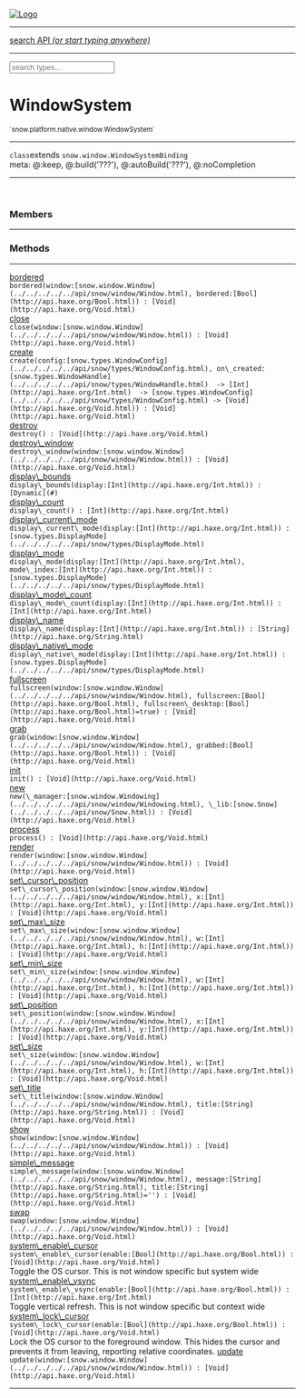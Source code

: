 
[![Logo](../../../../../images/logo.png)](../../../../../api/index.html)

<hr/>
<a href="#" id="search_bar" onclick="return;"><div> search API <em>(or start typing anywhere)</em> </div></a>
<hr/>

<script src="../../../../../js/omnibar.js"> </script>
<link rel="stylesheet" type="text/css" href="../../../../../css/omnibar.css" media="all">

<div id="omnibar"> <a href="#" onclick="return" id="omnibar_close"></a> <input id="omnibar_text" type="text" placeholder="search types..."></input></div>
<script  id="typelist" data-relpath="../../../../../" data-types="snow.App,snow.AppFixedTimestep,snow.Core,snow.CoreBinding,snow.Log,snow.Snow,snow.assets.Asset,snow.assets.AssetAudio,snow.assets.AssetBytes,snow.assets.AssetImage,snow.assets.AssetSystem,snow.assets.AssetSystemBinding,snow.assets.AssetText,snow.assets.Assets,snow.audio.Audio,snow.audio.AudioSystem,snow.audio.AudioSystemBinding,snow.audio.Sound,snow.audio.SoundBinding,snow.audio.SoundStream,snow.audio._Audio.AudioHandleMap,snow.audio.openal.AL,snow.audio.openal.ALC,snow.audio.openal.Context,snow.audio.openal.Device,snow.input.Input,snow.input.InputSystem,snow.input.InputSystemBinding,snow.input.Keycodes,snow.input.MapIntBool,snow.input.MapIntFloat,snow.input.Scancodes,snow.io.IO,snow.io.IOSystem,snow.io.IOSystemBinding,snow.platform.native.Core,snow.platform.native.StaticSnow,snow.platform.native.assets.AssetSystem,snow.platform.native.audio.AudioSystem,snow.platform.native.audio.Sound,snow.platform.native.audio.SoundStream,snow.platform.native.audio.openal.AL,snow.platform.native.audio.openal.ALC,snow.platform.native.audio.openal.AudioSystem,snow.platform.native.audio.openal.Context,snow.platform.native.audio.openal.Device,snow.platform.native.audio.openal.OpenALHelper,snow.platform.native.audio.openal.Sound,snow.platform.native.audio.openal.SoundStream,snow.platform.native.audio.openal._AL.Context_Impl_,snow.platform.native.audio.openal._AL.Device_Impl_,snow.platform.native.input.InputSystem,snow.platform.native.input.sdl.ControllerEventType,snow.platform.native.input.sdl.InputSystem,snow.platform.native.input.sdl.KeyEventType,snow.platform.native.input.sdl.ModValue,snow.platform.native.input.sdl.MouseEventType,snow.platform.native.input.sdl.TouchEventType,snow.platform.native.io.IOFile,snow.platform.native.io.IOFileHandle,snow.platform.native.io.IOSystem,snow.platform.native.io._IOFile.IOFileHandle_Impl_,snow.platform.native.render.opengl.GL,snow.platform.native.render.opengl.GLActiveInfo,snow.platform.native.render.opengl.GLBuffer,snow.platform.native.render.opengl.GLContextAttributes,snow.platform.native.render.opengl.GLFBO,snow.platform.native.render.opengl.GLFramebuffer,snow.platform.native.render.opengl.GLObject,snow.platform.native.render.opengl.GLProgram,snow.platform.native.render.opengl.GLRBO,snow.platform.native.render.opengl.GLRenderbuffer,snow.platform.native.render.opengl.GLShader,snow.platform.native.render.opengl.GLShaderPrecisionFormat,snow.platform.native.render.opengl.GLTexture,snow.platform.native.render.opengl.GLUniformLocation,snow.platform.native.render.opengl._GL.GLFramebuffer_Impl_,snow.platform.native.render.opengl._GL.GLRenderbuffer_Impl_,snow.platform.native.utils.ArrayBuffer,snow.platform.native.utils.ArrayBufferView,snow.platform.native.utils.ByteArray,snow.platform.native.utils.Compression,snow.platform.native.utils.Float32Array,snow.platform.native.utils.Int16Array,snow.platform.native.utils.Int32Array,snow.platform.native.utils.Int8Array,snow.platform.native.utils.UInt16Array,snow.platform.native.utils.UInt32Array,snow.platform.native.utils.UInt8Array,snow.platform.native.utils.UInt8ClampedArray,snow.platform.native.window.WindowSystem,snow.platform.native.window.sdl.WindowSystem,snow.platform.web.assets.psd.PSD,snow.platform.web.audio.AudioSystem,snow.platform.web.audio.Sound,snow.platform.web.audio.SoundStream,snow.platform.web.audio.howlerjs.AudioParams,snow.platform.web.audio.howlerjs.AudioSystem,snow.platform.web.audio.howlerjs.Howl,snow.platform.web.audio.howlerjs.Howler,snow.platform.web.audio.howlerjs.SoundStream,snow.platform.web.audio.howlerjs.SpriteParams,snow.render.opengl.GL,snow.render.opengl.GLActiveInfo,snow.render.opengl.GLBuffer,snow.render.opengl.GLContextAttributes,snow.render.opengl.GLFramebuffer,snow.render.opengl.GLProgram,snow.render.opengl.GLRenderbuffer,snow.render.opengl.GLShader,snow.render.opengl.GLTexture,snow.render.opengl.GLUniformLocation,snow.types.AppConfig,snow.types.AppConfigNative,snow.types.AppConfigWeb,snow.types.AssetAudioOptions,snow.types.AssetBytesOptions,snow.types.AssetImageOptions,snow.types.AssetInfo,snow.types.AssetTextOptions,snow.types.AssetType,snow.types.AudioDataBlob,snow.types.AudioDataInfo,snow.types.AudioFormatType,snow.types.AudioHandle,snow.types.AudioInfo,snow.types.DisplayMode,snow.types.FileEvent,snow.types.FileEventType,snow.types.FileFilter,snow.types.GamepadDeviceEventType,snow.types.ImageInfo,snow.types.InputEvent,snow.types.InputEventType,snow.types.Key,snow.types.ModState,snow.types.Scan,snow.types.SnowConfig,snow.types.SystemEvent,snow.types.SystemEventType,snow.types.TextEventType,snow.types.WindowConfig,snow.types.WindowEvent,snow.types.WindowEventType,snow.types.WindowHandle,snow.utils.AbstractClass,snow.utils.AbstractClassBuilder,snow.utils.ArrayBuffer,snow.utils.ArrayBufferView,snow.utils.ByteArray,snow.utils.Float32Array,snow.utils.IDataInput,snow.utils.IMemoryRange,snow.utils.Int16Array,snow.utils.Int32Array,snow.utils.Int8Array,snow.utils.Libs,snow.utils.Timer,snow.utils.UInt16Array,snow.utils.UInt32Array,snow.utils.UInt8Array,snow.utils.UInt8ClampedArray,snow.utils._AbstractClass.StringMap,snow.utils.format.png.Chunk,snow.utils.format.png.Color,snow.utils.format.png.Data,snow.utils.format.png.Header,snow.utils.format.png.Reader,snow.utils.format.png.Tools,snow.utils.format.png.Writer,snow.utils.format.tools.Adler32,snow.utils.format.tools.Deflate,snow.utils.format.tools.HuffTools,snow.utils.format.tools.Huffman,snow.utils.format.tools.Inflate,snow.utils.format.tools.InflateImpl,snow.utils.format.tools.MemoryBytes,snow.utils.format.tools._InflateImpl.State,snow.utils.format.tools._InflateImpl.Window,snow.window.Window,snow.window.WindowSystem,snow.window.WindowSystemBinding,snow.window.Windowing,snow.window._Windowing.WindowHandleMap"></script>


<h1>WindowSystem</h1>
<small>`snow.platform.native.window.WindowSystem`</small>



<hr/>

`class`extends <code><span>snow.window.WindowSystemBinding</span></code><br/><span class="meta">
meta: @:keep, @:build(&#x27;???&#x27;), @:autoBuild(&#x27;???&#x27;), @:noCompletion</span>

<hr/>


&nbsp;
&nbsp;




<h3>Members</h3> <hr/>


<h3>Methods</h3> <hr/><span class="method apipage">
            <a name="bordered"><a class="lift" href="#bordered">bordered</a></a><div class="clear"></div>
            <code class="signature apipage">bordered(window:[snow.window.Window](../../../../../api/snow/window/Window.html)<span></span>, bordered:[Bool](http://api.haxe.org/Bool.html)<span></span>) : [Void](http://api.haxe.org/Void.html)</code><br/><span class="small_desc_flat"></span>


</span>
<span class="method apipage">
            <a name="close"><a class="lift" href="#close">close</a></a><div class="clear"></div>
            <code class="signature apipage">close(window:[snow.window.Window](../../../../../api/snow/window/Window.html)<span></span>) : [Void](http://api.haxe.org/Void.html)</code><br/><span class="small_desc_flat"></span>


</span>
<span class="method apipage">
            <a name="create"><a class="lift" href="#create">create</a></a><div class="clear"></div>
            <code class="signature apipage">create(config:[snow.types.WindowConfig](../../../../../api/snow/types/WindowConfig.html)<span></span>, on\_created:[snow.types.WindowHandle](../../../../../api/snow/types/WindowHandle.html)&nbsp; -&gt; [Int](http://api.haxe.org/Int.html)&nbsp; -&gt; [snow.types.WindowConfig](../../../../../api/snow/types/WindowConfig.html)&nbsp;-&gt; [Void](http://api.haxe.org/Void.html)<span></span>) : [Void](http://api.haxe.org/Void.html)</code><br/><span class="small_desc_flat"></span>


</span>
<span class="method apipage">
            <a name="destroy"><a class="lift" href="#destroy">destroy</a></a><div class="clear"></div>
            <code class="signature apipage">destroy() : [Void](http://api.haxe.org/Void.html)</code><br/><span class="small_desc_flat"></span>


</span>
<span class="method apipage">
            <a name="destroy_window"><a class="lift" href="#destroy_window">destroy\_window</a></a><div class="clear"></div>
            <code class="signature apipage">destroy\_window(window:[snow.window.Window](../../../../../api/snow/window/Window.html)<span></span>) : [Void](http://api.haxe.org/Void.html)</code><br/><span class="small_desc_flat"></span>


</span>
<span class="method apipage">
            <a name="display_bounds"><a class="lift" href="#display_bounds">display\_bounds</a></a><div class="clear"></div>
            <code class="signature apipage">display\_bounds(display:[Int](http://api.haxe.org/Int.html)<span></span>) : [Dynamic](#)</code><br/><span class="small_desc_flat"></span>


</span>
<span class="method apipage">
            <a name="display_count"><a class="lift" href="#display_count">display\_count</a></a><div class="clear"></div>
            <code class="signature apipage">display\_count() : [Int](http://api.haxe.org/Int.html)</code><br/><span class="small_desc_flat"></span>


</span>
<span class="method apipage">
            <a name="display_current_mode"><a class="lift" href="#display_current_mode">display\_current\_mode</a></a><div class="clear"></div>
            <code class="signature apipage">display\_current\_mode(display:[Int](http://api.haxe.org/Int.html)<span></span>) : [snow.types.DisplayMode](../../../../../api/snow/types/DisplayMode.html)</code><br/><span class="small_desc_flat"></span>


</span>
<span class="method apipage">
            <a name="display_mode"><a class="lift" href="#display_mode">display\_mode</a></a><div class="clear"></div>
            <code class="signature apipage">display\_mode(display:[Int](http://api.haxe.org/Int.html)<span></span>, mode\_index:[Int](http://api.haxe.org/Int.html)<span></span>) : [snow.types.DisplayMode](../../../../../api/snow/types/DisplayMode.html)</code><br/><span class="small_desc_flat"></span>


</span>
<span class="method apipage">
            <a name="display_mode_count"><a class="lift" href="#display_mode_count">display\_mode\_count</a></a><div class="clear"></div>
            <code class="signature apipage">display\_mode\_count(display:[Int](http://api.haxe.org/Int.html)<span></span>) : [Int](http://api.haxe.org/Int.html)</code><br/><span class="small_desc_flat"></span>


</span>
<span class="method apipage">
            <a name="display_name"><a class="lift" href="#display_name">display\_name</a></a><div class="clear"></div>
            <code class="signature apipage">display\_name(display:[Int](http://api.haxe.org/Int.html)<span></span>) : [String](http://api.haxe.org/String.html)</code><br/><span class="small_desc_flat"></span>


</span>
<span class="method apipage">
            <a name="display_native_mode"><a class="lift" href="#display_native_mode">display\_native\_mode</a></a><div class="clear"></div>
            <code class="signature apipage">display\_native\_mode(display:[Int](http://api.haxe.org/Int.html)<span></span>) : [snow.types.DisplayMode](../../../../../api/snow/types/DisplayMode.html)</code><br/><span class="small_desc_flat"></span>


</span>
<span class="method apipage">
            <a name="fullscreen"><a class="lift" href="#fullscreen">fullscreen</a></a><div class="clear"></div>
            <code class="signature apipage">fullscreen(window:[snow.window.Window](../../../../../api/snow/window/Window.html)<span></span>, fullscreen:[Bool](http://api.haxe.org/Bool.html)<span></span>, fullscreen\_desktop:[Bool](http://api.haxe.org/Bool.html)<span>=true</span>) : [Void](http://api.haxe.org/Void.html)</code><br/><span class="small_desc_flat"></span>


</span>
<span class="method apipage">
            <a name="grab"><a class="lift" href="#grab">grab</a></a><div class="clear"></div>
            <code class="signature apipage">grab(window:[snow.window.Window](../../../../../api/snow/window/Window.html)<span></span>, grabbed:[Bool](http://api.haxe.org/Bool.html)<span></span>) : [Void](http://api.haxe.org/Void.html)</code><br/><span class="small_desc_flat"></span>


</span>
<span class="method apipage">
            <a name="init"><a class="lift" href="#init">init</a></a><div class="clear"></div>
            <code class="signature apipage">init() : [Void](http://api.haxe.org/Void.html)</code><br/><span class="small_desc_flat"></span>


</span>
<span class="method apipage">
            <a name="new"><a class="lift" href="#new">new</a></a><div class="clear"></div>
            <code class="signature apipage">new(\_manager:[snow.window.Windowing](../../../../../api/snow/window/Windowing.html)<span></span>, \_lib:[snow.Snow](../../../../../api/snow/Snow.html)<span></span>) : [Void](http://api.haxe.org/Void.html)</code><br/><span class="small_desc_flat"></span>


</span>
<span class="method apipage">
            <a name="process"><a class="lift" href="#process">process</a></a><div class="clear"></div>
            <code class="signature apipage">process() : [Void](http://api.haxe.org/Void.html)</code><br/><span class="small_desc_flat"></span>


</span>
<span class="method apipage">
            <a name="render"><a class="lift" href="#render">render</a></a><div class="clear"></div>
            <code class="signature apipage">render(window:[snow.window.Window](../../../../../api/snow/window/Window.html)<span></span>) : [Void](http://api.haxe.org/Void.html)</code><br/><span class="small_desc_flat"></span>


</span>
<span class="method apipage">
            <a name="set_cursor_position"><a class="lift" href="#set_cursor_position">set\_cursor\_position</a></a><div class="clear"></div>
            <code class="signature apipage">set\_cursor\_position(window:[snow.window.Window](../../../../../api/snow/window/Window.html)<span></span>, x:[Int](http://api.haxe.org/Int.html)<span></span>, y:[Int](http://api.haxe.org/Int.html)<span></span>) : [Void](http://api.haxe.org/Void.html)</code><br/><span class="small_desc_flat"></span>


</span>
<span class="method apipage">
            <a name="set_max_size"><a class="lift" href="#set_max_size">set\_max\_size</a></a><div class="clear"></div>
            <code class="signature apipage">set\_max\_size(window:[snow.window.Window](../../../../../api/snow/window/Window.html)<span></span>, w:[Int](http://api.haxe.org/Int.html)<span></span>, h:[Int](http://api.haxe.org/Int.html)<span></span>) : [Void](http://api.haxe.org/Void.html)</code><br/><span class="small_desc_flat"></span>


</span>
<span class="method apipage">
            <a name="set_min_size"><a class="lift" href="#set_min_size">set\_min\_size</a></a><div class="clear"></div>
            <code class="signature apipage">set\_min\_size(window:[snow.window.Window](../../../../../api/snow/window/Window.html)<span></span>, w:[Int](http://api.haxe.org/Int.html)<span></span>, h:[Int](http://api.haxe.org/Int.html)<span></span>) : [Void](http://api.haxe.org/Void.html)</code><br/><span class="small_desc_flat"></span>


</span>
<span class="method apipage">
            <a name="set_position"><a class="lift" href="#set_position">set\_position</a></a><div class="clear"></div>
            <code class="signature apipage">set\_position(window:[snow.window.Window](../../../../../api/snow/window/Window.html)<span></span>, x:[Int](http://api.haxe.org/Int.html)<span></span>, y:[Int](http://api.haxe.org/Int.html)<span></span>) : [Void](http://api.haxe.org/Void.html)</code><br/><span class="small_desc_flat"></span>


</span>
<span class="method apipage">
            <a name="set_size"><a class="lift" href="#set_size">set\_size</a></a><div class="clear"></div>
            <code class="signature apipage">set\_size(window:[snow.window.Window](../../../../../api/snow/window/Window.html)<span></span>, w:[Int](http://api.haxe.org/Int.html)<span></span>, h:[Int](http://api.haxe.org/Int.html)<span></span>) : [Void](http://api.haxe.org/Void.html)</code><br/><span class="small_desc_flat"></span>


</span>
<span class="method apipage">
            <a name="set_title"><a class="lift" href="#set_title">set\_title</a></a><div class="clear"></div>
            <code class="signature apipage">set\_title(window:[snow.window.Window](../../../../../api/snow/window/Window.html)<span></span>, title:[String](http://api.haxe.org/String.html)<span></span>) : [Void](http://api.haxe.org/Void.html)</code><br/><span class="small_desc_flat"></span>


</span>
<span class="method apipage">
            <a name="show"><a class="lift" href="#show">show</a></a><div class="clear"></div>
            <code class="signature apipage">show(window:[snow.window.Window](../../../../../api/snow/window/Window.html)<span></span>) : [Void](http://api.haxe.org/Void.html)</code><br/><span class="small_desc_flat"></span>


</span>
<span class="method apipage">
            <a name="simple_message"><a class="lift" href="#simple_message">simple\_message</a></a><div class="clear"></div>
            <code class="signature apipage">simple\_message(window:[snow.window.Window](../../../../../api/snow/window/Window.html)<span></span>, message:[String](http://api.haxe.org/String.html)<span></span>, title:[String](http://api.haxe.org/String.html)<span>=&#x27;&#x27;</span>) : [Void](http://api.haxe.org/Void.html)</code><br/><span class="small_desc_flat"></span>


</span>
<span class="method apipage">
            <a name="swap"><a class="lift" href="#swap">swap</a></a><div class="clear"></div>
            <code class="signature apipage">swap(window:[snow.window.Window](../../../../../api/snow/window/Window.html)<span></span>) : [Void](http://api.haxe.org/Void.html)</code><br/><span class="small_desc_flat"></span>


</span>
<span class="method apipage">
            <a name="system_enable_cursor"><a class="lift" href="#system_enable_cursor">system\_enable\_cursor</a></a><div class="clear"></div>
            <code class="signature apipage">system\_enable\_cursor(enable:[Bool](http://api.haxe.org/Bool.html)<span></span>) : [Void](http://api.haxe.org/Void.html)</code><br/><span class="small_desc_flat">Toggle the OS cursor. This is not window specific but system wide</span>


</span>
<span class="method apipage">
            <a name="system_enable_vsync"><a class="lift" href="#system_enable_vsync">system\_enable\_vsync</a></a><div class="clear"></div>
            <code class="signature apipage">system\_enable\_vsync(enable:[Bool](http://api.haxe.org/Bool.html)<span></span>) : [Int](http://api.haxe.org/Int.html)</code><br/><span class="small_desc_flat">Toggle vertical refresh. This is not window specific but context wide</span>


</span>
<span class="method apipage">
            <a name="system_lock_cursor"><a class="lift" href="#system_lock_cursor">system\_lock\_cursor</a></a><div class="clear"></div>
            <code class="signature apipage">system\_lock\_cursor(enable:[Bool](http://api.haxe.org/Bool.html)<span></span>) : [Void](http://api.haxe.org/Void.html)</code><br/><span class="small_desc_flat">Lock the OS cursor to the foreground window. This hides the cursor and prevents it from leaving, reporting relative coordinates.</span>


</span>
<span class="method apipage">
            <a name="update"><a class="lift" href="#update">update</a></a><div class="clear"></div>
            <code class="signature apipage">update(window:[snow.window.Window](../../../../../api/snow/window/Window.html)<span></span>) : [Void](http://api.haxe.org/Void.html)</code><br/><span class="small_desc_flat"></span>


</span>



<hr/>

&nbsp;
&nbsp;
&nbsp;
&nbsp;